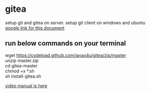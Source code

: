# gitea
setup git and gitea on server. setup git client on windows and ubuntu  
[google link for this document ](https://docs.google.com/document/d/1al1XIk6g7dWJF-CSiiw_ev67WdT-LFcgRlD1rIv5cC4)  
## run below commands on your terminal
wget https://codeload.github.com/javax4u/gitea/zip/master   
unzip master.zip  
cd gitea-master  
chmod +x *.sh  
sh install-gitea.sh  

[video manual is here](https://github.com/javax4u/gitea/archive/master.zip)
